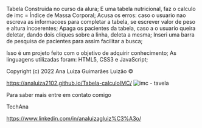  Tabela Construida no curso da alura; 
 E uma tabela nutricional, faz o calculo de imc =   Índice de Massa Corporal;
 Acusa os erros: caso o usuario nao escreva as informacoes para completar a tabela, se escrever valor de peso e altura incoerentes;
 Apaga os pacientes da tabela, caso a o usuario queira deletar, dando dois cliques sobre a linha, deleta a mesma;
 Inseri uma barra de pesquisa de pacientes para assim facilitar a busca;


 Isso é um projeto feito com o objetivo de adquirir conhecimento;
 As linguagens utilizadas foram: HTML5, CSS3 e JavaScript;



Copyright (c) 2022 Ana Luiza Guimarães Luizão  ©


https://analuiza2102.github.io/Tabela-calculoIMC/
![imc - tavela](https://user-images.githubusercontent.com/103043108/223508761-0dec1a77-f54a-4df1-8b01-1b2504d8341c.png)


Para saber mais entre em contato comigo

TechAna


https://www.linkedin.com/in/analuizagluiz%C3%A3o/

